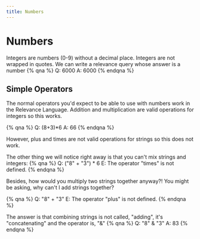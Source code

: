 ```yaml
---
title: Numbers
---
```


# Numbers

Integers are numbers (0-9) without a decimal place. Integers are not wrapped in quotes. We can write a relevance query whose answer is a number
{% qna %}
Q: 6000
A: 6000
{% endqna %}

## Simple Operators
The normal operators you'd expect to be able to use with numbers work in the Relevance Language. Addition and multiplication are valid operations for integers so this works.

{% qna %}
Q: (8+3)*6
A: 66
{% endqna %}

However, plus and times are not valid operations for strings so this does not work.

The other thing we will notice right away is that you can't mix strings and integers:
{% qna %}
Q: ("8" + "3") * 6
E: The operator "times" is not defined.
{% endqna %}

Besides, how would you multiply two strings together anyway?! You might be asking, why can't I add strings together?

{% qna %}
Q: "8" + "3"
E: The operator "plus" is not defined.
{% endqna %}

The answer is that combining strings is not called, "adding", it's "concatenating" and the operator is, "&"
{% qna %}
Q: "8" & "3"
A: 83
{% endqna %}

